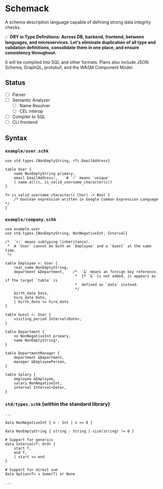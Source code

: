 # Schemack
A schema description language capable of defining strong data integrity checks.

✅ **DRY in Type Definitions: Across DB, backend, frontend, between languages, and microservices.**
**Let's eliminate duplication of all type and validation definitions, consolidate them in one place, and ensure consistency throughout.**

It will be compiled into SQL and other formats. Plans also include JSON Schema, GraphQL, protobuf, and the WASM Component Model.

## Status
- [ ] Parser
- [ ] Semantic Analyzer
    - [ ] Name Resolver
    - [ ] CEL interop
- [ ] Compiler to SQL
- [ ] CLI frontend

## Syntax

### `example/user.schk`
```
use std.types.{NonEmptyString, rfc.EmailAddress}

table User {
    name NonEmptyString primary,
    email EmailAddress!,    # `!` means `unique`
    | name.all(c, is_valid_username_character(c))
}

fn is_valid_username_character(c Char) -> Bool {
    /* boolean expression written in Google Common Expression Language */
}
```

### `example/company.schk`
```
use example.user
use std.types.{NonEmptyString, NonNegativeInt, Interval}

/*  `<:` means subtyping (inheritance).
 *  A `User` cannot be both an `Employee` and a `Guest` at the same time.
 */

table Employee <: User {
    real_name NonEmptyString,
    department &Department,    /*  `&` means an foreign key reference.
                                *  If `&` is not added, it appears as if the target `table` is 
                                *  defined as `data` instead.
                                */
    birth_date Date,
    hire_date Date,
    | birth_date <= hire_date
}

table Guest <: User {
    visiting_period Interval<Date>,
}

table Department {
    no NonNegativeInt primary,
    name NonEmptyString!,
}

table DepartmentManager {
    department &Department,
    manager &EmployeePerson,
}

table Salary {
    employee &Employee,
    salary NonNegativeInt,
    interval Interval<Date>,
}
```

### `std/types.schk` (within the standard library)
```
...

data NonNegativeInt { n : Int | n >= 0 }

data NonEmptyString { string : String | size(string) != 0 }

# Support for generics
data Interval<T: Ord> {
    start T,
    end T,
    | start <= end
}

# Support for direct sum
data Option<T> = Some(T) or None

...
```
